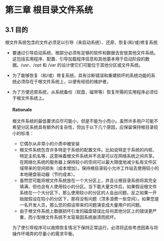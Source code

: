 # 第三章 根目录文件系统

## 3.1 目的

根文件系统包含的文件必须足以引导（来启动系统）、还原、恢复(和/或)修复系统

- 要通过引导启动系统，根部分必须有足够的软件和数据去安放其他文件系统。这包括实用程序、配置、引导加载程序信息和其他基本用于启动阶段的数据。/usr、/opt 和 /var 的设计使它们可能位于其他分区或文件系统。 
- 为了能够恢复（和/或）修复系统，具有诊断错误和重建损坏的系统功能的系统必须存在于根文件系统上，以便有经验的维护者。
- 为了方便还原系统，从系统备份（软盘、磁带等）恢复所需的实用程序必须位于根文件系统上。

  #### Rationale

  根文件系统的最低要求应尽可能小，但是不能为小而小。虽然许多用户可能不希望分区系统具有额外的复杂性，但出于以下几个原因，应保留保持根目录较小的标准：

  - 它偶尔从非常小的介质中被安装
  - 根文件系统包含许多特定于系统的配置文件。比如说特定于系统的内核、特定主机名等，这意味着根文件系统并不总是可以在网络系统之间共享。在网络化系统的服务器上保持较小的空间可以最大限度地减少私有文件区域带来的空间损失（成本增加）。保持根目录较小允许工作站去使用较小的本地硬盘驱动器（节约成本）。
  - 虽然您可能将根文件系统放在一个大分区上，并且让根目录系统将其完全填满，但也会有人使用较小的分区。当下载大量文件后，如果假设根文件系统在一个大分区下，那么使用较小的分区的人会出问题，反之如果一开始就假设在较小的分区下，那将没有问题（顶多浪费一些空间）。如果您是一名开发人员，那么您的假设带来的问题演变成大量用户的问题。
  - 由于根文件系统上数据损坏引发的磁盘错误比任何其他分区上的错误更严重，而小型根文件系统不太容易因系统崩溃而损坏。

  为了使引导程序可以故障恢复情况下保持正常运行，必须将这些考虑因素与将操作环境弄的尽量小的需求平衡。